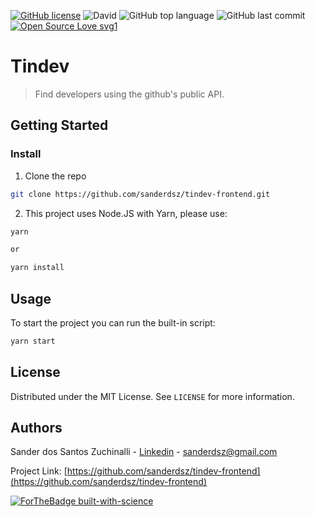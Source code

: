 [![GitHub license](https://img.shields.io/github/license/Naereen/StrapDown.js.svg)](https://github.com/sanderdsz/tindev-frontend/blob/master/LICENSE)
![David](https://img.shields.io/david/sanderdsz/tindev-frontend)
![GitHub top language](https://img.shields.io/github/languages/top/sanderdsz/tindev-frontend)
![GitHub last commit](https://img.shields.io/github/last-commit/sanderdsz/tindev-frontend)
[![Open Source Love svg1](https://badges.frapsoft.com/os/v1/open-source.svg?v=103)](https://github.com/ellerbrock/open-source-badges/)

# Tindev

> Find developers using the github's public API.

## Getting Started

### Install

1. Clone the repo

```sh
git clone https://github.com/sanderdsz/tindev-frontend.git
```

2. This project uses Node.JS with Yarn, please use:

```sh
yarn

or

yarn install
```

## Usage

To start the project you can run the built-in script:

```sh
yarn start
```

## License

Distributed under the MIT License. See `LICENSE` for more information.

## Authors

Sander dos Santos Zuchinalli - [Linkedin](https://www.linkedin.com/in/sandersz/) - sanderdsz@gmail.com

Project Link: [https://github.com/sanderdsz/tindev-frontend](https://github.com/sanderdsz/tindev-frontend)

[![ForTheBadge built-with-science](http://ForTheBadge.com/images/badges/built-with-science.svg)](https://github.com/sanderdsz/)


